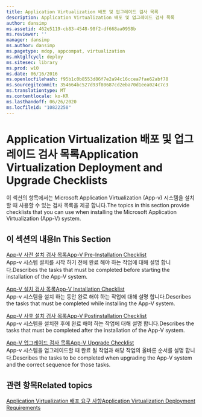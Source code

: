 ```yaml
---
title: Application Virtualization 배포 및 업그레이드 검사 목록
description: Application Virtualization 배포 및 업그레이드 검사 목록
author: dansimp
ms.assetid: 462e5119-cb83-4548-98f2-df668aa0958b
ms.reviewer: ''
manager: dansimp
ms.author: dansimp
ms.pagetype: mdop, appcompat, virtualization
ms.mktglfcycl: deploy
ms.sitesec: library
ms.prod: w10
ms.date: 06/16/2016
ms.openlocfilehash: f95b1c0b8553d86f7e2a94c16ccea7fae62abf78
ms.sourcegitcommit: 354664bc527d93f80687cd2eba70d1eea024c7c3
ms.translationtype: MT
ms.contentlocale: ko-KR
ms.lasthandoff: 06/26/2020
ms.locfileid: "10822258"
---
```

# <span data-ttu-id="57444-103">Application Virtualization 배포 및 업그레이드 검사 목록</span><span class="sxs-lookup"><span data-stu-id="57444-103">Application Virtualization Deployment and Upgrade Checklists</span></span>


<span data-ttu-id="57444-104">이 섹션의 항목에서는 Microsoft Application Virtualization (App-v) 시스템을 설치할 때 사용할 수 있는 검사 목록을 제공 합니다.</span><span class="sxs-lookup"><span data-stu-id="57444-104">The topics in this section provide checklists that you can use when installing the Microsoft Application Virtualization (App-V) system.</span></span>

## <span data-ttu-id="57444-105">이 섹션의 내용</span><span class="sxs-lookup"><span data-stu-id="57444-105">In This Section</span></span>


<a href="" id="app-v-pre-installation-checklist"></a>[<span data-ttu-id="57444-106">App-V 사전 설치 검사 목록</span><span class="sxs-lookup"><span data-stu-id="57444-106">App-V Pre-Installation Checklist</span></span>](app-v-pre-installation-checklist.md)  
<span data-ttu-id="57444-107">App-v 시스템 설치를 시작 하기 전에 완료 해야 하는 작업에 대해 설명 합니다.</span><span class="sxs-lookup"><span data-stu-id="57444-107">Describes the tasks that must be completed before starting the installation of the App-V system.</span></span>

<a href="" id="app-v-installation-checklist"></a>[<span data-ttu-id="57444-108">App-V 설치 검사 목록</span><span class="sxs-lookup"><span data-stu-id="57444-108">App-V Installation Checklist</span></span>](app-v-installation-checklist.md)  
<span data-ttu-id="57444-109">App-v 시스템을 설치 하는 동안 완료 해야 하는 작업에 대해 설명 합니다.</span><span class="sxs-lookup"><span data-stu-id="57444-109">Describes the tasks that must be completed while installing the App-V system.</span></span>

<a href="" id="app-v-postinstallation-checklist"></a>[<span data-ttu-id="57444-110">App-V 사후 설치 검사 목록</span><span class="sxs-lookup"><span data-stu-id="57444-110">App-V Postinstallation Checklist</span></span>](app-v-postinstallation-checklist.md)  
<span data-ttu-id="57444-111">App-v 시스템을 설치한 후에 완료 해야 하는 작업에 대해 설명 합니다.</span><span class="sxs-lookup"><span data-stu-id="57444-111">Describes the tasks that must be completed after the installation of the App-V system.</span></span>

<a href="" id="app-v-upgrade-checklist"></a>[<span data-ttu-id="57444-112">App-V 업그레이드 검사 목록</span><span class="sxs-lookup"><span data-stu-id="57444-112">App-V Upgrade Checklist</span></span>](app-v-upgrade-checklist.md)  
<span data-ttu-id="57444-113">App-v 시스템을 업그레이드할 때 완료 될 작업과 해당 작업의 올바른 순서를 설명 합니다.</span><span class="sxs-lookup"><span data-stu-id="57444-113">Describes the tasks to be completed when upgrading the App-V system and the correct sequence for those tasks.</span></span>

## <span data-ttu-id="57444-114">관련 항목</span><span class="sxs-lookup"><span data-stu-id="57444-114">Related topics</span></span>


[<span data-ttu-id="57444-115">Application Virtualization 배포 요구 사항</span><span class="sxs-lookup"><span data-stu-id="57444-115">Application Virtualization Deployment Requirements</span></span>](application-virtualization-deployment-requirements.md)

 

 





